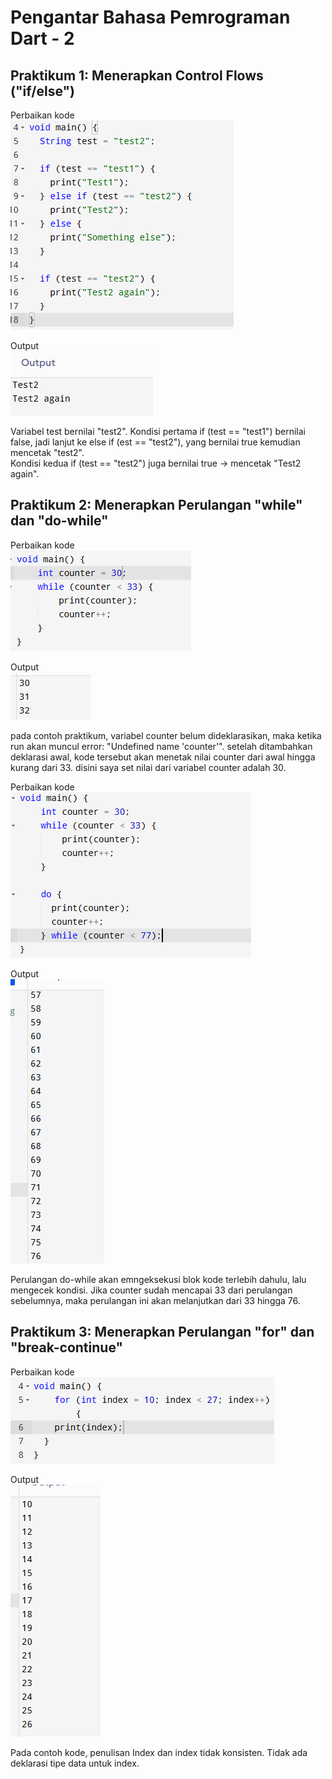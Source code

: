 # Pengantar Bahasa Pemrograman Dart - 2

## Praktikum 1: Menerapkan Control Flows ("if/else")

Perbaikan kode <br>
![Null Safety](img/p1_no1.png)

Output <br>
![Null Safety](img/p1_no1_output.png)

Variabel test bernilai "test2". Kondisi pertama if (test == "test1") bernilai false, jadi lanjut ke else if (est == "test2"), yang bernilai true kemudian mencetak "test2". <br>
Kondisi kedua if (test == "test2") juga bernilai true → mencetak "Test2 again".

## Praktikum 2: Menerapkan Perulangan "while" dan "do-while"

Perbaikan kode <br>
![Null Safety](img/p2_no1.png)

Output <br>
![Null Safety](img/p2_no1_output.png)

pada contoh praktikum, variabel counter belum dideklarasikan, maka ketika run akan muncul error: "Undefined name 'counter'". setelah ditambahkan deklarasi awal, kode tersebut akan menetak nilai counter dari awal hingga kurang dari 33. disini saya set nilai dari variabel counter adalah 30.

Perbaikan kode <br>
![Null Safety](img/p2_no2.png)

Output <br>
![Null Safety](img/p2_no2_output.png)

Perulangan do-while akan emngeksekusi blok kode terlebih dahulu, lalu mengecek kondisi. Jika counter sudah mencapai 33 dari perulangan sebelumnya, maka perulangan ini akan melanjutkan dari 33 hingga 76.

## Praktikum 3: Menerapkan Perulangan "for" dan "break-continue"

Perbaikan kode <br>
![Null Safety](img/p3_no1.png)

Output <br>
![Null Safety](img/p3_no1_output.png)

Pada contoh kode, penulisan Index dan index tidak konsisten. Tidak ada deklarasi tipe data untuk index.
